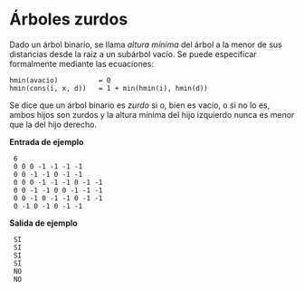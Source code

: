 # Árboles zurdos

Dado un árbol binario, se llama *altura mínima* del árbol a la menor de sus distancias desde la raíz a un subárbol vacío. Se puede especificar formalmente mediante las ecuaciones:

    hmin(avacio)          = 0
    hmin(cons(i, x, d))   = 1 + min(hmin(i), hmin(d))
    
Se dice que un árbol binario es *zurdo* si o, bien es vacío, o si no lo es, ambos hijos son zurdos y la altura mínima del hijo izquierdo nunca es menor que la del hijo derecho.

**Entrada de ejemplo**

     6
     0 0 0 -1 -1 -1 -1 
     0 0 -1 -1 0 -1 -1 
     0 0 0 -1 -1 -1 0 -1 -1 
     0 0 -1 -1 0 0 -1 -1 -1
     0 0 -1 0 -1 -1 0 -1 -1
     0 -1 0 -1 0 -1 -1

**Salida de ejemplo**

     SI
     SI
     SI
     SI
     NO
     NO
